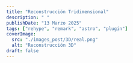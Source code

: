```yaml
---
title: "Reconstrucción Tridimensional"
description: " "
publishDate: "13 Marzo 2025"
tags: ["rehype", "remark", "astro", "plugin"]
coverImage:
  src: "./images_post/3D/real.png"
  alt: "Reconstrucción 3D"
draft: false
---
```


